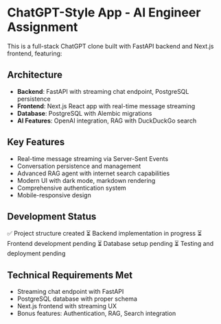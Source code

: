 # ChatGPT-Style App - AI Engineer Assignment

This is a full-stack ChatGPT clone built with FastAPI backend and Next.js frontend, featuring:

## Architecture
- **Backend**: FastAPI with streaming chat endpoint, PostgreSQL persistence
- **Frontend**: Next.js React app with real-time message streaming
- **Database**: PostgreSQL with Alembic migrations
- **AI Features**: OpenAI integration, RAG with DuckDuckGo search

## Key Features
- Real-time message streaming via Server-Sent Events
- Conversation persistence and management
- Advanced RAG agent with internet search capabilities
- Modern UI with dark mode, markdown rendering
- Comprehensive authentication system
- Mobile-responsive design

## Development Status
✅ Project structure created
⏳ Backend implementation in progress
⏳ Frontend development pending
⏳ Database setup pending
⏳ Testing and deployment pending

## Technical Requirements Met
- Streaming chat endpoint with FastAPI
- PostgreSQL database with proper schema
- Next.js frontend with streaming UX
- Bonus features: Authentication, RAG, Search integration